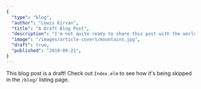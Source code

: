 ```yaml
---
{
  "type": "blog",
  "author": "Lewis Kirvan",
  "title": "A Draft Blog Post",
  "description": "I'm not quite ready to share this post with the world",
  "image": "/images/article-covers/mountains.jpg",
  "draft": true,
  "published": "2019-09-21",
}
---
```


This blog post is a draft! Check out `Index.elm` to see how it's being skipped in the `/blog/` listing page.
